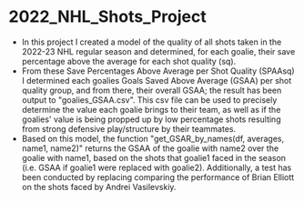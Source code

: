 # 2022_NHL_Shots_Project
- In this project I created a model of the quality of all shots taken in the 2022-23 NHL regular season and determined, for each goalie, their save percentage above the average for each shot quality (sq).
- From these Save Percentages Above Average per Shot Quality (SPAAsq) I determined each goalies Goals Saved Above Average (GSAA) per shot quality group, and from there, their overall GSAA; the result has been output to "goalies_GSAA.csv". This csv file can be used to precisely determine the value each goalie brings to their team, as well as if the goalies' value is being propped up by low percentage shots resulting from strong defensive play/structure by their teammates.
- Based on this model, the function "get_GSAR_by_names(df, averages, name1, name2)" returns the GSAA of the goalie with name2 over the goalie with name1, based on the shots that goalie1 faced in the season (i.e. GSAA if goalie1 were replaced with goalie2).
Additionally, a test has been conducted by replacing comparing the performance of Brian Elliott on the shots faced by Andrei Vasilevskiy.

